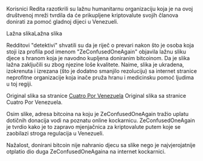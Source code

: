 Korisnici Redita razotkrili su lažnu humanitarnu organizaciju koja je na ovoj društvenoj mreži tvrdila da će prikupljene kriptovalute svojih članova donirati za pomoć gladnoj dijeci u Venezueli.

Lažna slikaLažna slika

Redditovi "detektivi" shvatili su da je riječ o prevari nakon što je osoba koja stoji iza profila pod imenom "ZeConfusedOneAgain" objavila lažnu sliku djece s hranom koja je navodno kupljena doniranim bitcoinom. Da je slika lažna zaključili su zbog njezine loše kvalitete. Naime, slika je ukradena, izokrenuta i izrezana (što je dodatno smanjilo rezoluciju) sa internet stranice neprofitne organizacije koja inače pruža hranu i medicinsku pomoć ljudima u toj regiji.

Original slika sa stranice [Cuatro Por Venezuela](https://www.cuatroporvenezuela.org/) Original slika sa stranice Cuatro Por Venezuela.

Osim slike, adresa bitcoina na koju je ZeConfusedOneAgain tražio uplatu dotičnih donacija vodi na poznatu online kockarnicu. ZeConfusedOneAgain je tvrdio kako je to zapravo mjenjačnica za kriptovalute putem koje se zaobilazi stroga regulacija u Venezueli.

Nažalost, donirani bitcoin nije nahranio djecu sa slike nego je najvjerojatnije otplatio dio duga ZeConfusedOneAgaina na internet kockarnici.

